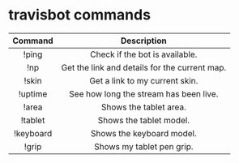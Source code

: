 # travisbot commands

Command   | Description
:--------:|:-----------:
!ping	    | Check if the bot is available.
!np       | Get the link and details for the current map.
!skin     | Get a link to my current skin.
!uptime   | See how long the stream has been live.
!area     | Shows the tablet area.
!tablet   | Shows the tablet model.
!keyboard | Shows the keyboard model.
!grip     | Shows my tablet pen grip.
